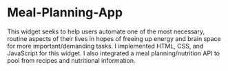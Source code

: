 # Meal-Planning-App
This widget seeks to help users automate one of the most necessary, routine aspects of their lives in hopes of freeing up energy and brain space for more important/demanding tasks. I implemented HTML, CSS, and JavaScript for this widget. I also integrated a meal planning/nutrition API to pool from recipes and nutritional information. 

